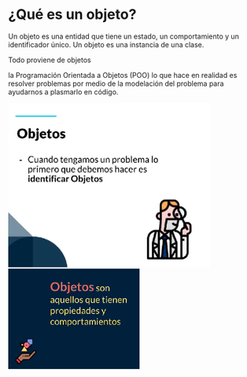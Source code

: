 # ¿Qué es un objeto?

Un objeto es una entidad que tiene un estado, un comportamiento y un identificador único. Un objeto es una instancia de una clase.

Todo proviene de objetos

la Programación Orientada a Objetos (POO) lo que hace en realidad es resolver problemas por medio de la modelación del problema para ayudarnos a plasmarlo en código.

<img src="./img/objeto.png">

<img src="./img/que%20es%20objeto%20.png">
